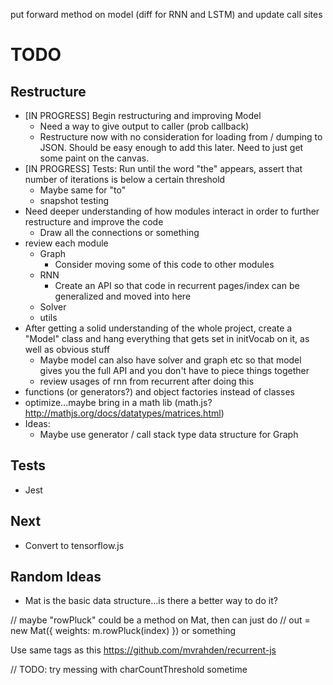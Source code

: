 put forward method on model (diff for RNN and LSTM) and update call sites

# TODO

## Restructure

* [IN PROGRESS] Begin restructuring and improving Model
  * Need a way to give output to caller (prob callback)
  * Restructure now with no consideration for loading from / dumping to JSON. Should be easy enough to add this later. Need to just get some paint on the canvas.
* [IN PROGRESS] Tests: Run until the word "the" appears, assert that number of iterations is below a certain threshold
  * Maybe same for "to"
  * snapshot testing
* Need deeper understanding of how modules interact in order to further restructure and improve the code
  * Draw all the connections or something
* review each module
  * Graph
    * Consider moving some of this code to other modules
  * RNN
    * Create an API so that code in recurrent pages/index can be generalized and moved into here
  * Solver
  * utils
* After getting a solid understanding of the whole project, create a "Model" class and hang everything that gets set in initVocab on it, as well as obvious stuff
  * Maybe model can also have solver and graph etc so that model gives you the full API and you don't have to piece things together
  * review usages of rnn from recurrent after doing this
* functions (or generators?) and object factories instead of classes
* optimize...maybe bring in a math lib (math.js? http://mathjs.org/docs/datatypes/matrices.html)
* Ideas:
  * Maybe use generator / call stack type data structure for Graph

## Tests

* Jest

## Next

* Convert to tensorflow.js

## Random Ideas

* Mat is the basic data structure...is there a better way to do it?

// maybe "rowPluck" could be a method on Mat, then can just do
// out = new Mat({ weights: m.rowPluck(index) }) or something

Use same tags as this https://github.com/mvrahden/recurrent-js

// TODO: try messing with charCountThreshold sometime
